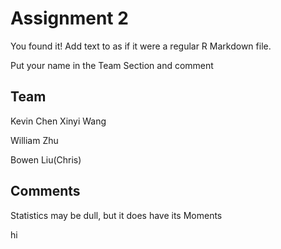 # Assignment 2

You found it!  Add text to as if it were a regular R Markdown file.

Put your name in the Team Section and comment

## Team
Kevin Chen
Xinyi Wang

William Zhu

Bowen Liu(Chris)

## Comments
Statistics may be dull, but it does have its Moments

hi
